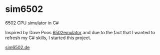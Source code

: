 # sim6502
6502 CPU simulator in C#

Inspired by Dave Poos [6502emulator](https://github.com/davepoo/6502Emulator) and due to the fact that I wanted to refresh my C# skills, I started this project.

[sim6502.de](https://sim6502.de/)

